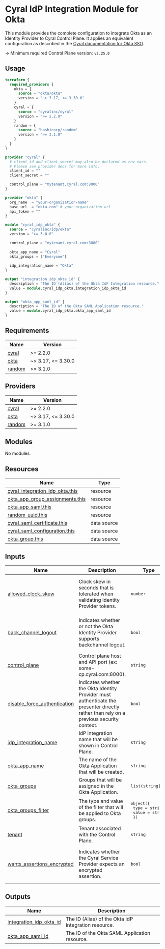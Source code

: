 # Cyral IdP Integration Module for Okta

This module provides the complete configuration to integrate Okta as an Identity Provider to Cyral Control Plane. It applies an equivalent configuration as described in the [Cyral documentation for Okta SSO](https://cyral.com/docs/sso/sso-okta/).

-> Minimum required Control Plane version: `v2.25.0`

## Usage

```terraform
terraform {
  required_providers {
    okta = {
      source = "okta/okta"
      version = "~> 3.17, <= 3.30.0"
    }
    cyral = {
      source = "cyralinc/cyral"
      version = ">= 2.2.0"
    }
    random = {
      source = "hashicorp/random"
      version = ">= 3.1.0"
    }
  }
}

provider "cyral" {
  # client_id and client_secret may also be declared as env vars.
  # Please see provider docs for more info.
  client_id = ""
  client_secret = ""

  control_plane = "mytenant.cyral.com:8000"
}

provider "okta" {
  org_name  = "your-organization-name"
  base_url  = "okta.com" # your organization url
  api_token = ""
}

module "cyral_idp_okta" {
  source = "cyralinc/idp/okta"
  version = ">= 3.0.0"

  control_plane = "mytenant.cyral.com:8000"
  
  okta_app_name = "Cyral"
  okta_groups = ["Everyone"]
  
  idp_integration_name = "Okta"
}

output "integration_idp_okta_id" {
  description = "The ID (Alias) of the Okta IdP Integration resource."
  value = module.cyral_idp_okta.integration_idp_okta_id
}

output "okta_app_saml_id" {
  description = "The ID of the Okta SAML Application resource."
  value = module.cyral_idp_okta.okta_app_saml_id
}
```

## Requirements

| Name | Version |
|------|---------|
| <a name="requirement_cyral"></a> [cyral](#requirement\_cyral) | >= 2.2.0 |
| <a name="requirement_okta"></a> [okta](#requirement\_okta) | ~> 3.17, <= 3.30.0 |
| <a name="requirement_random"></a> [random](#requirement\_random) | >= 3.1.0 |

## Providers

| Name | Version |
|------|---------|
| <a name="provider_cyral"></a> [cyral](#provider\_cyral) | >= 2.2.0 |
| <a name="provider_okta"></a> [okta](#provider\_okta) | ~> 3.17, <= 3.30.0 |
| <a name="provider_random"></a> [random](#provider\_random) | >= 3.1.0 |

## Modules

No modules.

## Resources

| Name | Type |
|------|------|
| [cyral_integration_idp_okta.this](https://registry.terraform.io/providers/cyralinc/cyral/latest/docs/resources/integration_idp_okta) | resource |
| [okta_app_group_assignments.this](https://registry.terraform.io/providers/okta/okta/latest/docs/resources/app_group_assignments) | resource |
| [okta_app_saml.this](https://registry.terraform.io/providers/okta/okta/latest/docs/resources/app_saml) | resource |
| [random_uuid.this](https://registry.terraform.io/providers/hashicorp/random/latest/docs/resources/uuid) | resource |
| [cyral_saml_certificate.this](https://registry.terraform.io/providers/cyralinc/cyral/latest/docs/data-sources/saml_certificate) | data source |
| [cyral_saml_configuration.this](https://registry.terraform.io/providers/cyralinc/cyral/latest/docs/data-sources/saml_configuration) | data source |
| [okta_group.this](https://registry.terraform.io/providers/okta/okta/latest/docs/data-sources/group) | data source |

## Inputs

| Name | Description | Type | Default | Required |
|------|-------------|------|---------|:--------:|
| <a name="input_allowed_clock_skew"></a> [allowed\_clock\_skew](#input\_allowed\_clock\_skew) | Clock skew in seconds that is tolerated when validating Identity Provider tokens. | `number` | If not set, the default value will be retrieved from the Okta Application SAML metadata. | no |
| <a name="input_back_channel_logout"></a> [back\_channel\_logout](#input\_back\_channel\_logout) | Indicates whether or not the Okta Identity Provider supports backchannel logout. | `bool` | If not set, the default value will be retrieved from the Okta Application SAML metadata. | no |
| <a name="input_control_plane"></a> [control\_plane](#input\_control\_plane) | Control plane host and API port (ex: some-cp.cyral.com:8000). | `string` | n/a | yes |
| <a name="input_disable_force_authentication"></a> [disable\_force\_authentication](#input\_disable\_force\_authentication) | Indicates whether the Okta Identity Provider must authenticate the presenter directly rather than rely on a previous security context. | `bool` | If not set, the default value will be retrieved from the Okta Application SAML metadata. | no |
| <a name="input_idp_integration_name"></a> [idp\_integration\_name](#input\_idp\_integration\_name) | IdP integration name that will be shown in Control Plane. | `string` | n/a | yes |
| <a name="input_okta_app_name"></a> [okta\_app\_name](#input\_okta\_app\_name) | The name of the Okta Application that will be created. | `string` | n/a | yes |
| <a name="input_okta_groups"></a> [okta\_groups](#input\_okta\_groups) | Groups that will be assigned in the Okta Application. | `list(string)` | `[]` | no |
| <a name="input_okta_groups_filter"></a> [okta\_groups\_filter](#input\_okta\_groups\_filter) | The type and value of the filter that will be applied to Okta groups. | <pre>object({<br>    type = string<br>    value = string<br>  })</pre> | <pre>{<br>  "type": "REGEX",<br>  "value": ".*"<br>}</pre> | no |
| <a name="input_tenant"></a> [tenant](#input\_tenant) | Tenant associated with the Control Plane. | `string` | `"default"` | no |
| <a name="input_wants_assertions_encrypted"></a> [wants\_assertions\_encrypted](#input\_wants\_assertions\_encrypted) | Indicates whether the Cyral Service Provider expects an encrypted assertion. | `bool` | If not set, the default value will be retrieved from the Okta Application SAML metadata. | no |

## Outputs

| Name | Description |
|------|-------------|
| <a name="output_integration_idp_okta_id"></a> [integration\_idp\_okta\_id](#output\_integration\_idp\_okta\_id) | The ID (Alias) of the Okta IdP Integration resource. |
| <a name="output_okta_app_saml_id"></a> [okta\_app\_saml\_id](#output\_okta\_app\_saml\_id) | The ID of the Okta SAML Application resource. |
